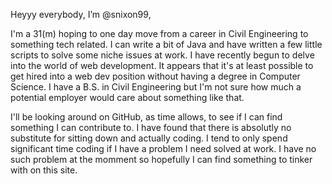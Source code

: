 Heyyy everybody, I’m @snixon99,

I'm a 31(m) hoping to one day move from a career in Civil Engineering to something tech related. I can write a bit of Java and have written a few little
scripts to solve some niche issues at work. I have recently begun to delve into the world of web development.  It appears that it's at least possible to
get hired into a web dev position without having a degree in Computer Science.  I have a B.S. in Civil Engineering but I'm not sure how much a potential
employer would care about something like that.

I'll be looking around on GitHub, as time allows, to see if I can find something I can contribute to.  I have found that there is absolutly no substitute
for sitting down and actually coding.  I tend to only spend significant time coding if I have a problem I need solved at work.  I have no such problem at
the momment so hopefully I can find something to tinker with on this site.


<!---
snixon99/snixon99 is a ✨ special ✨ repository because its `README.md` (this file) appears on your GitHub profile.
You can click the Preview link to take a look at your changes.
--->
